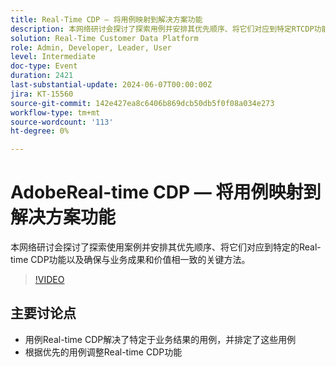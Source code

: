 ```yaml
---
title: Real-Time CDP — 将用例映射到解决方案功能
description: 本网络研讨会探讨了探索用例并安排其优先顺序、将它们对应到特定RTCDP功能以及确保与业务成果和价值相一致的关键方法。 关键讨论点 — 用例RT-CDP解决了特定于业务结果的用例并排定了这些用例的优先级​将RT-CDP功能与排定优先级的用例相协调
solution: Real-Time Customer Data Platform
role: Admin, Developer, Leader, User
level: Intermediate
doc-type: Event
duration: 2421
last-substantial-update: 2024-06-07T00:00:00Z
jira: KT-15560
source-git-commit: 142e427ea8c6406b869dcb50db5f0f08a034e273
workflow-type: tm+mt
source-wordcount: '113'
ht-degree: 0%

---
```



# AdobeReal-time CDP — 将用例映射到解决方案功能

本网络研讨会探讨了探索使用案例并安排其优先顺序、将它们对应到特定的Real-time CDP功能以及确保与业务成果和价值相一致的关键方法。

>[!VIDEO](https://video.tv.adobe.com/v/3429290/?learn=on)

## 主要讨论点

* 用例Real-time CDP解决了特定于业务结果的用例，并排定了这些用例
* 根据优先的用例调整Real-time CDP功能